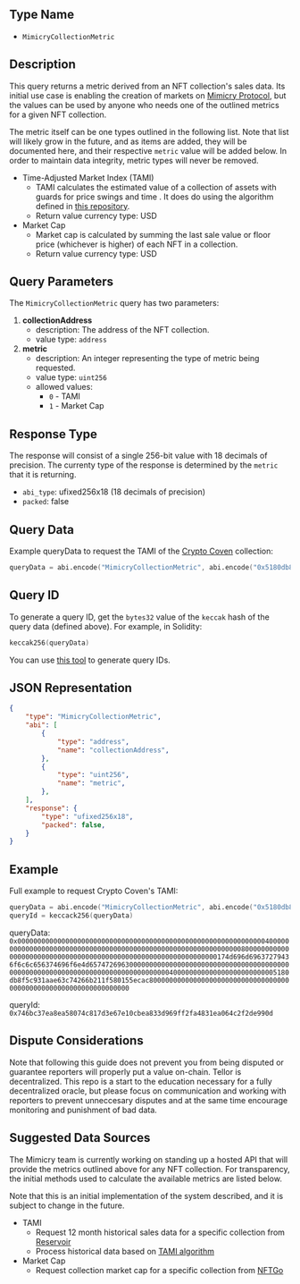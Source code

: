 ## Type Name

- `MimicryCollectionMetric`

## Description

This query returns a metric derived from an NFT collection's sales data. Its initial use case is enabling the creation of markets on [Mimicry Protocol](https://www.mimicry.finance/), but the values can be used by anyone who needs one of the outlined metrics for a given NFT collection.

The metric itself can be one types outlined in the following list. Note that list will likely grow in the future, and as items are added, they will be documented here, and their respective `metric` value will be added below. In order to maintain data integrity, metric types will never be removed.

- Time-Adjusted Market Index (TAMI)
    - TAMI calculates the estimated value of a collection of assets with guards for price swings and time . It does do using the algorithm defined in [this repository](https://github.com/Mimicry-Protocol/TAMI).
    - Return value currency type: USD
- Market Cap
    - Market cap is calculated by summing the last sale value or floor price (whichever is higher) of each NFT in a collection.
    - Return value currency type: USD

## Query Parameters

The `MimicryCollectionMetric` query has two parameters:

1. **collectionAddress**
    - description: The address of the NFT collection.
    - value type: `address`
2. **metric**
    - description: An integer representing the type of metric being requested.
    - value type: `uint256`
    - allowed values:
        - `0` - TAMI
        - `1` - Market Cap

## Response Type

The response will consist of a single 256-bit value with 18 decimals of precision. The currenty type of the response is determined by the `metric` that it is returning.

- `abi_type`: ufixed256x18 (18 decimals of precision)
- `packed`: false

## Query Data

Example queryData to request the TAMI of the [Crypto Coven](https://etherscan.io/address/0x5180db8f5c931aae63c74266b211f580155ecac8) collection:

```s
queryData = abi.encode("MimicryCollectionMetric", abi.encode("0x5180db8F5c931aaE63c74266b211F580155ecac8", 0))
```

## Query ID

To generate a query ID, get the `bytes32` value of the `keccak` hash of the query data (defined above). For example, in Solidity:

```s
keccak256(queryData)
```

You can use [this tool](https://queryidbuilder.herokuapp.com/custom) to generate query IDs.


## JSON Representation

```json
{
    "type": "MimicryCollectionMetric",
    "abi": [
        {
            "type": "address",
            "name": "collectionAddress",
        },
        {
            "type": "uint256",
            "name": "metric",
        },
    ],
    "response": {
        "type": "ufixed256x18",
        "packed": false,
    }
}
```

## Example

Full example to request Crypto Coven's TAMI:

```s
queryData = abi.encode("MimicryCollectionMetric", abi.encode("0x5180db8F5c931aaE63c74266b211F580155ecac8", 0))
queryId = keccack256(queryData)
```

queryData:
`0x0000000000000000000000000000000000000000000000000000000000000040000000000000000000000000000000000000000000000000000000000000008000000000000000000000000000000000000000000000000000000000000000174d696d69637279436f6c6c656374696f6e4d657472696300000000000000000000000000000000000000000000000000000000000000000000000000000000400000000000000000000000005180db8f5c931aae63c74266b211f580155ecac80000000000000000000000000000000000000000000000000000000000000000`

queryId:
`0x746bc37ea8ea58074c817d3e67e10cbea833d969ff2fa4831ea064c2f2de990d`


## Dispute Considerations

Note that following this guide does not prevent you from being disputed or guarantee reporters will properly put a value on-chain. Tellor is decentralized.  This repo is a start to the education necessary for a fully decentralized oracle, but please focus on communication and working with reporters to prevent unneccesary disputes and at the same time encourage monitoring and punishment of bad data. 


## Suggested Data Sources

The Mimicry team is currently working on standing up a hosted API that will provide the metrics outlined above for any NFT collection. For transparency, the initial methods used to calculate the available metrics are listed below.

Note that this is an initial implementation of the system described, and it is subject to change in the future. 

- TAMI
    - Request 12 month historical sales data for a specific collection from [Reservoir](https://reservoir.tools/)
    - Process historical data based on [TAMI algorithm](https://github.com/Mimicry-Protocol/TAMI)
- Market Cap
    - Request collection market cap for a specific collection from [NFTGo](https://nftgo.io/)
